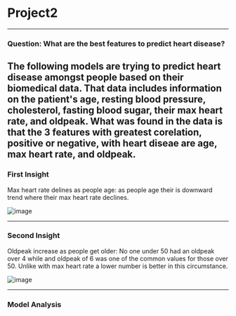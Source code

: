 # Project2
---
### Question: What are the best features to predict heart disease?
The following models are trying to predict heart disease amongst people based on their biomedical data. That data includes information on the patient's age, resting blood pressure, cholesterol, fasting blood sugar, their max heart rate, and oldpeak. What was found in the data is that the 3 features with greatest corelation, positive or negative, with heart diseae are age, max heart rate, and oldpeak. 
---
### First Insight
Max heart rate delines as people age: as people age their is downward trend where their max heart rate declines.

![image](https://user-images.githubusercontent.com/49537432/222751037-4ba26c87-3ac7-447d-bc8c-eff93eacfdfa.png)

---
### Second Insight
Oldpeak increase as people get older: No one under 50 had an oldpeak over 4 while and oldpeak of 6 was one of the common values for those over 50. Unlike with max heart rate a lower number is better in this circumstance. 

![image](https://user-images.githubusercontent.com/49537432/222756230-d9c572d5-aff5-442c-928b-3105dd850b63.png)

---
### Model Analysis


